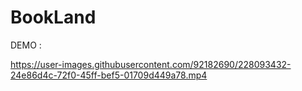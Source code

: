 # BookLand
DEMO :


https://user-images.githubusercontent.com/92182690/228093432-24e86d4c-72f0-45ff-bef5-01709d449a78.mp4


